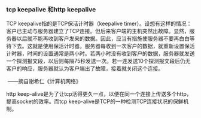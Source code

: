 ### tcp keepalive 和http keepalive

TCP keepalive指的是TCP保活计时器（keepalive timer）。设想有这样的情况：客户已主动与服务器建立了TCP连接。但后来客户端的主机突然出故障。显然，服务器以后就不能再收到客户发来的数据。因此，应当有措施使服务器不要再白白等待下去。这就是使用保活计时器。服务器每收到一次客户的数据，就重新设置保活计时器，时间的设置通常是两小时。若两小时没有收到客户的数据，服务器就发送一个探测报文段，以后则每隔75秒发送一次。若一连发送10个探测报文段后仍无客户的响应，服务器就认为客户端出了故障，接着就关闭这个连接。

​ ——摘自谢希仁《计算机网络》

http keep-alive是为了让tcp活得更久一点，以便在同一个连接上传送多个http，提高socket的效率。而tcp keep-alive是TCP的一种检测TCP连接状况的保鲜机制。
